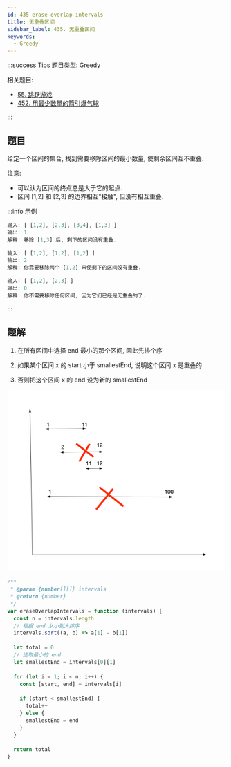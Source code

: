 ```yaml
---
id: 435-erase-overlap-intervals
title: 无重叠区间
sidebar_label: 435. 无重叠区间
keywords:
  - Greedy
---
```


:::success Tips
题目类型: Greedy

相关题目:

- [55. 跳跃游戏](/leetcode/medium/55-can-jump)
- [452. 用最少数量的箭引爆气球](/leetcode/medium/452-find-min-arrow-shots)

:::

## 题目

给定一个区间的集合, 找到需要移除区间的最小数量, 使剩余区间互不重叠.

注意:

- 可以认为区间的终点总是大于它的起点.
- 区间 [1,2] 和 [2,3] 的边界相互"接触", 但没有相互重叠.

:::info 示例

```ts
输入: [ [1,2], [2,3], [3,4], [1,3] ]
输出: 1
解释: 移除 [1,3] 后, 剩下的区间没有重叠.
```

```ts
输入: [ [1,2], [1,2], [1,2] ]
输出: 2
解释: 你需要移除两个 [1,2] 来使剩下的区间没有重叠.
```

```ts
输入: [ [1,2], [2,3] ]
输出: 0
解释: 你不需要移除任何区间, 因为它们已经是无重叠的了.
```

:::

## 题解

1. 在所有区间中选择 end 最小的那个区间, 因此先排个序

2. 如果某个区间 x 的 start 小于 smallestEnd, 说明这个区间 x 是重叠的

3. 否则把这个区间 x 的 end 设为新的 smallestEnd

![435-erase-overlap-intervals](../../static/img/435-erase-overlap-intervals.png)

```ts
/**
 * @param {number[][]} intervals
 * @return {number}
 */
var eraseOverlapIntervals = function (intervals) {
  const n = intervals.length
  // 根据 end 从小到大排序
  intervals.sort((a, b) => a[1] - b[1])

  let total = 0
  // 选取最小的 end
  let smallestEnd = intervals[0][1]

  for (let i = 1; i < n; i++) {
    const [start, end] = intervals[i]

    if (start < smallestEnd) {
      total++
    } else {
      smallestEnd = end
    }
  }

  return total
}
```
